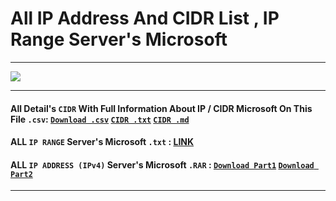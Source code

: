 # All IP Address And CIDR List , IP Range Server's Microsoft

---
![](https://raw.githubusercontent.com/Pymmdrza/Datacenter_List_DataBase_IP/mainx/Microsoft/logoMicrosoft.png?token=GHSAT0AAAAAABXRNGGKM2GLJZP7TLOGCZPSYYEECUA)


---
#### All Detail's `CIDR` With Full Information About IP / CIDR Microsoft On This File `.csv`: [`Download .csv`](https://github.com/Pymmdrza/Datacenter_List_DataBase_IP/blob/mainx/Microsoft/ALLCIDR.csv 'All Detail CIDR With Full Information About IP CIDR Microsoft On This File csv')  [`CIDR .txt`](https://github.com/Pymmdrza/Datacenter_List_DataBase_IP/blob/mainx/Microsoft/CIDR.txt)  [`CIDR .md`](https://github.com/Pymmdrza/Datacenter_List_DataBase_IP/blob/mainx/Microsoft/CIDR.md)

#### ALL `IP RANGE` Server's Microsoft `.txt` : [LINK](https://github.com/Pymmdrza/Datacenter_List_DataBase_IP/blob/mainx/Microsoft/IP-RANGE.txt 'ALL IP RANGE Servers Microsoft With txt Format (DOWNLOAD)')

#### ALL `IP ADDRESS (IPv4)` Server's Microsoft `.RAR` : [`Download Part1`](https://github.com/Pymmdrza/Datacenter_List_DataBase_IP/blob/mainx/Microsoft/IPListMicrosoft.part01.rar 'PART1 - ALL IP ADDRESS (IPv4) Servers Microsoft .RAR')    [`Download Part2`](https://github.com/Pymmdrza/Datacenter_List_DataBase_IP/blob/mainx/Microsoft/IPListMicrosoft.part02.rar 'PART2 - ALL IP ADDRESS (IPv4) Servers Microsoft .RAR')
---


